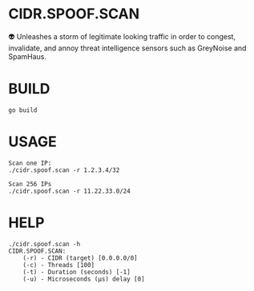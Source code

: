 # CIDR.SPOOF.SCAN
👽 Unleashes a storm of legitimate looking traffic in order to congest, invalidate, and annoy threat intelligence sensors such as GreyNoise and SpamHaus.

# BUILD
```go build```

# USAGE
```
Scan one IP:
./cidr.spoof.scan -r 1.2.3.4/32

Scan 256 IPs
./cidr.spoof.scan -r 11.22.33.0/24
```

# HELP
```
./cidr.spoof.scan -h
CIDR.SPOOF.SCAN:
    (-r) - CIDR (target) [0.0.0.0/0]
    (-c) - Threads [100]
    (-t) - Duration (seconds) [-1]
    (-u) - Microseconds (μs) delay [0]
```
